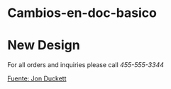 # Cambios-en-doc-basico


<!DOCTYPE html>
<html>
  <head>
    <title>New Design</title>
    <link rel="stylesheet" href="file:///C:/Users/Usuario/Desktop/style.css" />
  </head>
  <body>
    <h1>New Design</h1>
    <script src="file:///C:/Users/Usuario/Desktop/javascript.js"></script>
    <p>For all orders and inquiries please call <em>455-555-3344</em></p>
	<p> <a href="http://javascriptbook.com/code/c01/add-content.html">Fuente: Jon Duckett</a> </p>
  </body>
</html>
